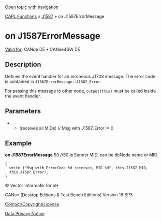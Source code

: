 [Open topic with navigation](../../../../../CANoeDEFamily.htm#Topics/CAPLFunctions/J1587/EventHandler/CAPLfunctionOnJ1587ErrorMessage.md)

[CAPL Functions](../../CAPLfunctions.md) » [J1587](../CAPLfunctionsJ1587Overview.md) » on J1587ErrorMessage

# on J1587ErrorMessage

[Valid for](../../../Shared/FeatureAvailability.md):  CANoe DE • CANoe4SW DE

## Description

Defines the event handler for an erroneous J1708 message. The error code is contained in `J1587ErrorMessage::J1587_Error`.

For passing this message to other node, `output(this)` must be called inside the event handler.

## Parameters

- - (receives all MIDs) // Msg with J1587_Error != 0

## Example

**on J1587ErrorMessage** 50 //50 is Sender MID, can be dbNode name or MID

```
{
  write ("Msg with ErrorCode %d received, MID %d", this.J1587_MID,
  this.J1587_Error);
}
```

© Vector Informatik GmbH

CANoe (Desktop Editions & Test Bench Editions) Version 18 SP3

[Contact/Copyright/License](../../../Shared/ContactCopyrightLicense.md)

[Data Privacy Notice](https://www.vector.com/int/en/company/get-info/privacy-policy/)
